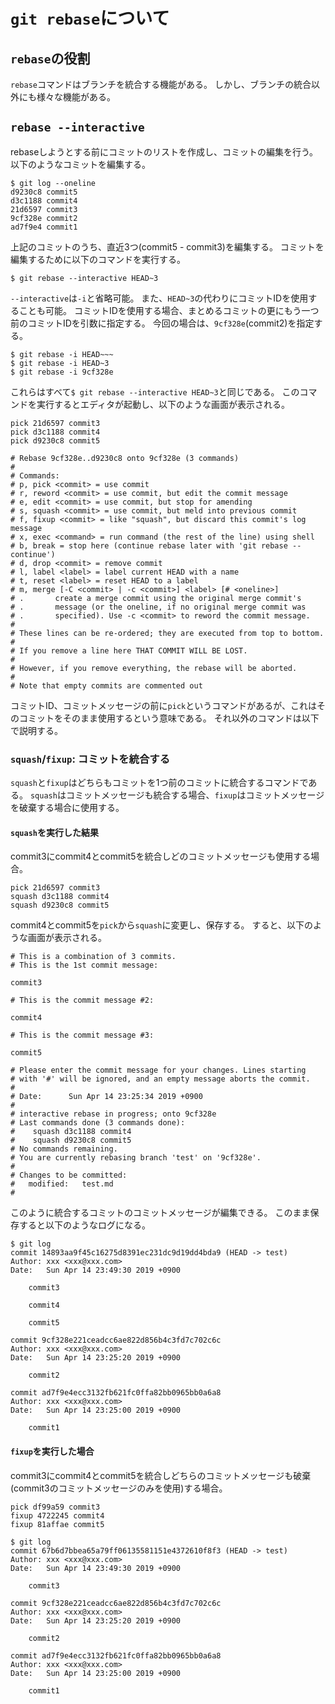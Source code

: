 # `git rebase`について

## `rebase`の役割

`rebase`コマンドはブランチを統合する機能がある。
しかし、ブランチの統合以外にも様々な機能がある。

## `rebase --interactive`

rebaseしようとする前にコミットのリストを作成し、コミットの編集を行う。
以下のようなコミットを編集する。

```shell
$ git log --oneline
d9230c8 commit5
d3c1188 commit4
21d6597 commit3
9cf328e commit2
ad7f9e4 commit1
```

上記のコミットのうち、直近3つ(commit5 - commit3)を編集する。
コミットを編集するために以下のコマンドを実行する。

```shell
$ git rebase --interactive HEAD~3
```

`--interactive`は`-i`と省略可能。
また、`HEAD~3`の代わりにコミットIDを使用することも可能。
コミットIDを使用する場合、まとめるコミットの更にもう一つ前のコミットIDを引数に指定する。
今回の場合は、`9cf328e`(commit2)を指定する。

```shell
$ git rebase -i HEAD~~~
$ git rebase -i HEAD~3
$ git rebase -i 9cf328e
```

これらはすべて`$ git rebase --interactive HEAD~3`と同じである。
このコマンドを実行するとエディタが起動し、以下のような画面が表示される。

```
pick 21d6597 commit3
pick d3c1188 commit4
pick d9230c8 commit5

# Rebase 9cf328e..d9230c8 onto 9cf328e (3 commands)
#
# Commands:
# p, pick <commit> = use commit
# r, reword <commit> = use commit, but edit the commit message
# e, edit <commit> = use commit, but stop for amending
# s, squash <commit> = use commit, but meld into previous commit
# f, fixup <commit> = like "squash", but discard this commit's log message
# x, exec <command> = run command (the rest of the line) using shell
# b, break = stop here (continue rebase later with 'git rebase --continue')
# d, drop <commit> = remove commit
# l, label <label> = label current HEAD with a name
# t, reset <label> = reset HEAD to a label
# m, merge [-C <commit> | -c <commit>] <label> [# <oneline>]
# .       create a merge commit using the original merge commit's
# .       message (or the oneline, if no original merge commit was
# .       specified). Use -c <commit> to reword the commit message.
#
# These lines can be re-ordered; they are executed from top to bottom.
#
# If you remove a line here THAT COMMIT WILL BE LOST.
#
# However, if you remove everything, the rebase will be aborted.
#
# Note that empty commits are commented out
```

コミットID、コミットメッセージの前に`pick`というコマンドがあるが、これはそのコミットをそのまま使用するという意味である。
それ以外のコマンドは以下で説明する。

### `squash`/`fixup`: コミットを統合する

`squash`と`fixup`はどちらもコミットを1つ前のコミットに統合するコマンドである。
`squash`はコミットメッセージも統合する場合、`fixup`はコミットメッセージを破棄する場合に使用する。

#### `squash`を実行した結果

commit3にcommit4とcommit5を統合しどのコミットメッセージも使用する場合。

```
pick 21d6597 commit3
squash d3c1188 commit4
squash d9230c8 commit5
```

commit4とcommit5を`pick`から`squash`に変更し、保存する。
すると、以下のような画面が表示される。

```
# This is a combination of 3 commits.
# This is the 1st commit message:

commit3

# This is the commit message #2:

commit4

# This is the commit message #3:

commit5

# Please enter the commit message for your changes. Lines starting
# with '#' will be ignored, and an empty message aborts the commit.
#
# Date:      Sun Apr 14 23:25:34 2019 +0900
#
# interactive rebase in progress; onto 9cf328e
# Last commands done (3 commands done):
#    squash d3c1188 commit4
#    squash d9230c8 commit5
# No commands remaining.
# You are currently rebasing branch 'test' on '9cf328e'.
#
# Changes to be committed:
#	modified:   test.md
#
```

このように統合するコミットのコミットメッセージが編集できる。
このまま保存すると以下のようなログになる。

```shell
$ git log
commit 14893aa9f45c16275d8391ec231dc9d19dd4bda9 (HEAD -> test)
Author: xxx <xxx@xxx.com>
Date:   Sun Apr 14 23:49:30 2019 +0900

    commit3

    commit4

    commit5

commit 9cf328e221ceadcc6ae822d856b4c3fd7c702c6c
Author: xxx <xxx@xxx.com>
Date:   Sun Apr 14 23:25:20 2019 +0900

    commit2

commit ad7f9e4ecc3132fb621fc0ffa82bb0965bb0a6a8
Author: xxx <xxx@xxx.com>
Date:   Sun Apr 14 23:25:00 2019 +0900

    commit1
```

#### `fixup`を実行した場合

commit3にcommit4とcommit5を統合しどちらのコミットメッセージも破棄(commit3のコミットメッセージのみを使用)する場合。

```
pick df99a59 commit3
fixup 4722245 commit4
fixup 81affae commit5
```

```shell
$ git log
commit 67b6d7bbea65a79ff06135581151e4372610f8f3 (HEAD -> test)
Author: xxx <xxx@xxx.com>
Date:   Sun Apr 14 23:49:30 2019 +0900

    commit3

commit 9cf328e221ceadcc6ae822d856b4c3fd7c702c6c
Author: xxx <xxx@xxx.com>
Date:   Sun Apr 14 23:25:20 2019 +0900

    commit2

commit ad7f9e4ecc3132fb621fc0ffa82bb0965bb0a6a8
Author: xxx <xxx@xxx.com>
Date:   Sun Apr 14 23:25:00 2019 +0900

    commit1
```
